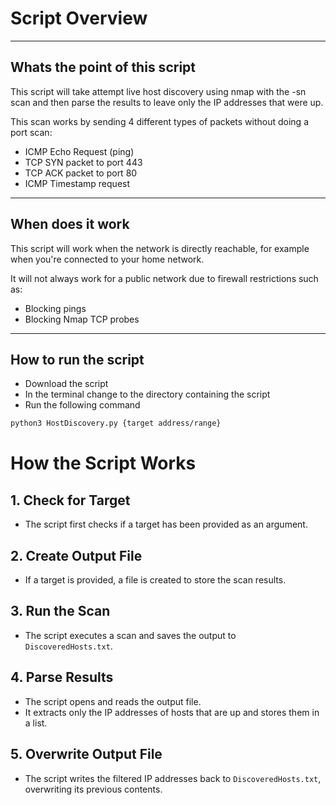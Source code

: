 # Script Overview
---
## Whats the point of this script 

This script will take attempt live host discovery using nmap with the -sn scan and then parse the results to leave only the IP addresses that were up.

This scan works by sending 4 different types of packets without doing a port scan:
- ICMP Echo Request (ping)
- TCP SYN packet to port 443
- TCP ACK packet to port 80
- ICMP Timestamp request
--- 

## When does it work 
This script will work when the network is directly reachable, for example when you're connected to your home network.

It will not always work for a public network due to firewall restrictions such as:
- Blocking pings
- Blocking Nmap TCP probes 
---

## How to run the script 
 - Download the script 
 - In the terminal change to the directory containing the script
 - Run the following command 
 ```bash 
 python3 HostDiscovery.py {target address/range}
```

# How the Script Works  

## 1. Check for Target  
- The script first checks if a target has been provided as an argument.  

## 2. Create Output File  
- If a target is provided, a file is created to store the scan results.  

## 3. Run the Scan  
- The script executes a scan and saves the output to `DiscoveredHosts.txt`.  

## 4. Parse Results  
- The script opens and reads the output file.  
- It extracts only the IP addresses of hosts that are up and stores them in a list.  

## 5. Overwrite Output File  
- The script writes the filtered IP addresses back to `DiscoveredHosts.txt`, overwriting its previous contents.  
